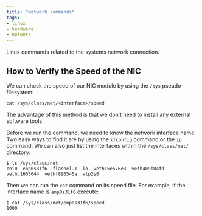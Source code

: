 ```yaml
---
title: "Network commands"
tags:
- linux
- hardware
- network
---
```


Linux commands related to the systems network connection.
<!--more-->

## How to Verify the Speed of the NIC

We can check the speed of our NIC module by using the `/sys` pseudo-filesystem:

```shell
cat /sys/class/net/<interface>/speed
```

The advantage of this method is that we don’t need to install any external software tools.

Before we run the command, we need to know the network interface name. Two easy ways to find it are by using the `ifconfig` command or the `ip` command. 
We can also just list the interfaces within the `/sys/class/net/` directory:

```shell
$ ls /sys/class/net
cni0  enp0s31f6  flannel.1  lo  veth15e576e3  veth409b84fd  vethc1665644  vethf896545a  wlp2s0
```

Then we can run the `cat` command on its speed file. For example, if the interface name is `enp0s31f6` execute:

```shell
$ cat /sys/class/net/enp0s31f6/speed
1000
```

